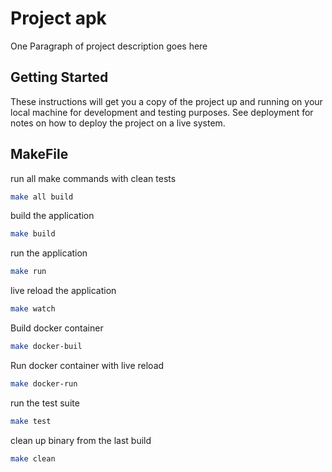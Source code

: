 # Project apk

One Paragraph of project description goes here

## Getting Started

These instructions will get you a copy of the project up and running on your local machine for development and testing purposes. See deployment for notes on how to deploy the project on a live system.

## MakeFile

run all make commands with clean tests
```bash
make all build
```

build the application
```bash
make build
```

run the application
```bash
make run
```

live reload the application
```bash
make watch
```

Build docker container
```bash
make docker-buil
```

Run docker container with live reload
```bash
make docker-run
```

run the test suite
```bash
make test
```

clean up binary from the last build
```bash
make clean
```
